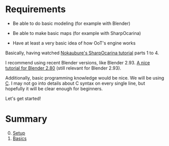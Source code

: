 # Requirements

* Be able to do basic modeling (for example with Blender)

* Be able to make basic maps (for example with SharpOcarina)

* Have at least a very basic idea of how OoT's engine works

Basically, having watched [Nokaubure's SharpOcarina tutorial](https://www.youtube.com/playlist?list=PLHifXa1TzdydElLH_cSvnWIemkqJvBLDZ) parts 1 to 4.

I recommend using recent Blender versions, like Blender 2.93. [A nice tutorial for Blender 2.80](https://www.youtube.com/playlist?list=PLa1F2ddGya_-UvuAqHAksYnB0qL9yWDO6) (still relevant for Blender 2.93).

Additionally, basic programming knowledge would be nice. We will be using [C](https://en.wikipedia.org/wiki/C_(programming_language)). I may not go into details about C syntax on every single line, but hopefully it will be clear enough for beginners.

Let's get started!

# Summary

0. [Setup](part00_setup/index.md)
1. [Basics](part01_basics/index.md)
